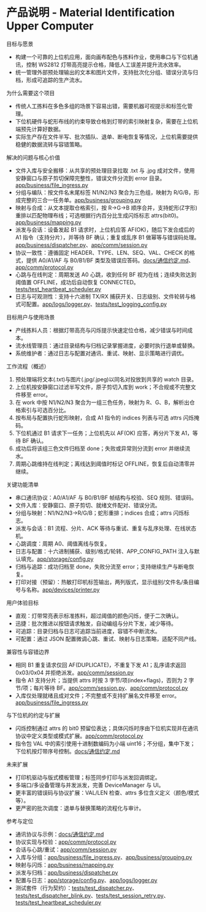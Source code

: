 # 产品说明 - Material Identification Upper Computer

目标与愿景
- 构建一个可靠的上位机应用，面向画布配色与拣料作业，使用串口与下位机通讯，控制 WS2812 灯带高亮提示仓格，降低人工误差并提升流水效率。
- 统一管理外部预处理输出的文本和图片文件，支持批次化分组、错误分流与归档，形成可追踪的生产流水。

为什么需要这个项目
- 传统人工拣料在多色多组的场景下容易出错，需要机器可视提示和标签化管理。
- 下位机硬件与蛇形布线的约束导致仓格到灯带的索引映射复杂，需要在上位机端预先计算好数据。
- 实际生产存在文件半写、批次插队、退单、断电恢复等情况，上位机需要提供稳健的数据流转与容错策略。

解决的问题与核心价值
- 文件入库与安全搬移：从共享的预处理目录拉取 .txt 与 .jpg 成对文件，使用安静窗口与原子剪切保障完整性，错误文件分流到 error 目录。[app/business/file_ingress.py](app/business/file_ingress.py)
- 分组与编队：按文件名末尾标签 N1/N2/N3 聚合为三色组，映射为 R/G/B，形成完整的三合一任务单。[app/business/grouping.py](app/business/grouping.py)
- 映射与合成：从文本提取仓格索引，按 R→G→B 顺序合并，支持蛇形(Z字形)重排以匹配物理布线；可选根据行内百分比生成闪烁标志 attrs(bit0)。[app/business/mapping.py](app/business/mapping.py)
- 派发与会话：设备发起 B1 请求时，上位机应答 AF(OK)，随后下发合成后的 A1 指令（支持分片），并等待 BF 确认；重复或乱序 B1 做幂等与错误码处理。[app/business/dispatcher.py](app/business/dispatcher.py)、[app/comm/session.py](app/comm/session.py)
- 协议一致性：遵循固定 HEADER、TYPE、LEN、SEQ、VAL、CHECK 的格式，提供 A0/A1/AF 与 B0/B1/BF 类型及错误应答码。[docs/通信约定.md](docs/通信约定.md)、[app/comm/protocol.py](app/comm/protocol.py)
- 心跳与在线判定：周期发送 A0 心跳，收到任何 BF 视为在线；连续失败达到阈值置 OFFLINE，成功后自动恢复 CONNECTED。[tests/test_heartbeat_scheduler.py](tests/test_heartbeat_scheduler.py)
- 日志与可观测性：支持十六进制 TX/RX 捕获开关、日志级别、文件轮转与格式可配置。[app/logs/logger.py](app/logs/logger.py)、[tests/test_logging_config.py](tests/test_logging_config.py)

目标用户与使用场景
- 产线拣料人员：根据灯带高亮与闪烁提示快速定位仓格，减少错误与时间成本。
- 流水线管理员：通过目录结构与归档记录掌握进度，必要时执行退单或替换。
- 系统维护者：通过日志与配置对通讯、重试、映射、显示策略进行调优。

工作流程（概述）
1. 预处理端将文本(.txt)与图片(.jpg/.jpeg)以同名对投放到共享的 watch 目录。
2. 上位机按安静窗口过滤半写文件，原子剪切入库到 work；不合规或不完整文件移至 error。
3. 在 work 中按 N1/N2/N3 聚合为一组三色任务，映射为 R、G、B，解析出仓格索引与可选百分比。
4. 按布局与配置执行蛇形映射，合成 A1 指令的 indices 列表与可选 attrs 闪烁掩码。
5. 下位机通过 B1 请求下一任务；上位机先以 AF(OK) 应答，再分片下发 A1，等待 BF 确认。
6. 成功后将该组三色文件归档至 done；失败或异常则分流到 error 并继续流水。
7. 周期心跳维持在线判定；离线达到阈值时标记 OFFLINE，恢复后自动清零并继续。

关键功能清单
- 串口通讯协议：A0/A1/AF 与 B0/B1/BF 帧结构与校验、SEQ 规则、错误码。
- 文件入库：安静窗口、原子剪切、就绪文件配对、错误分流。
- 分组与映射：N1/N2/N3→R/G/B；蛇形重排；indices 合成；attrs 闪烁标志。
- 派发与会话：B1 流程、分片、ACK 等待与重试、重复与乱序处理、在线状态机。
- 心跳调度：周期 A0、阈值离线与恢复。
- 日志与配置：十六进制捕获、级别/格式/轮转、APP_CONFIG_PATH 注入与默认填充。[app/storage/config.py](app/storage/config.py)
- 归档与追踪：成功归档至 done，失败分流至 error；支持继续生产与断电恢复。
- 打印对接（预留）：热敏打印机标签输出，两列版式，显示组别/文件名/条目编号与名称。[app/devices/printer.py](app/devices/printer.py)

用户体验目标
- 直观：灯带常亮表示标准拣料，超过阈值的颜色闪烁，便于二次确认。
- 迅捷：批次推进以按钮请求触发，自动编组与分片下发，减少等待。
- 可追踪：目录归档与日志可追踪当前进度，容错不中断流水。
- 可配置：通过 JSON 配置微调心跳、重试、映射与日志策略，适配不同产线。

兼容性与容错边界
- 相同 B1 重复请求仅回 AF(DUPLICATE)，不重复下发 A1；乱序请求返回 0x03/0x04 并拒绝派发。[app/comm/session.py](app/comm/session.py)
- 指令 A1 支持分片；当提供 attrs 时按 3 字节/项(index+flags)，否则为 2 字节/项；每片等待 BF。[app/comm/session.py](app/comm/session.py)、[app/comm/protocol.py](app/comm/protocol.py)
- 入库仅处理就绪且成对文件；不完整或不支持扩展名文件移至 error。[app/business/file_ingress.py](app/business/file_ingress.py)

与下位机的约定与扩展
- 闪烁控制通过 attrs 的 bit0 预留位表达；具体闪烁时序由下位机实现并在通讯协议中定义类型或模式扩展。[app/comm/protocol.py](app/comm/protocol.py)
- 指令包 VAL 中的索引使用十进制数编码为小端 uint16；不分组，集中下发；下位机按灯带序号控制。[docs/通信约定.md](docs/通信约定.md)

未来扩展
- 打印机驱动与版式模板管理；标签同步打印与派发回调绑定。
- 多端口/多设备管理与并发派发，完善 DeviceManager 与 UI。
- 更丰富的错误码与协议扩展：VAL/LEN 检查、attrs 多位含义定义（颜色/模式等）。
- 更严密的批次调度：退单与替换策略的流程化与审计。

参考与定位
- 通讯协议与示例：[docs/通信约定.md](docs/通信约定.md)
- 协议实现与校验：[app/comm/protocol.py](app/comm/protocol.py)
- 会话与心跳/重试：[app/comm/session.py](app/comm/session.py)
- 入库与分组：[app/business/file_ingress.py](app/business/file_ingress.py)、[app/business/grouping.py](app/business/grouping.py)
- 映射与闪烁：[app/business/mapping.py](app/business/mapping.py)
- 派发与归档：[app/business/dispatcher.py](app/business/dispatcher.py)
- 配置与日志：[app/storage/config.py](app/storage/config.py)、[app/logs/logger.py](app/logs/logger.py)
- 测试套件（行为契约）：[tests/test_dispatcher.py](tests/test_dispatcher.py)、[tests/test_dispatcher_blink.py](tests/test_dispatcher_blink.py)、[tests/test_session_retry.py](tests/test_session_retry.py)、[tests/test_heartbeat_scheduler.py](tests/test_heartbeat_scheduler.py)
